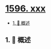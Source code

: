 # [1596. xxx](https://github.com/Tdahuyou/TNotes.leetcode/tree/main/notes/1596.%20xxx)

<!-- region:toc -->

- [1. 📝 概述](#1--概述)

<!-- endregion:toc -->

## 1. 📝 概述
